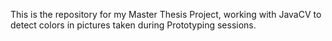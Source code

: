 This is the repository for my Master Thesis Project, working with JavaCV to detect colors in pictures taken during Prototyping sessions.
